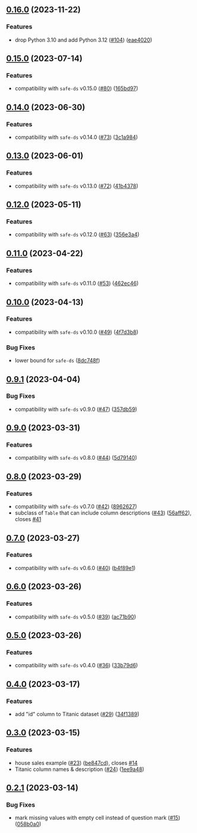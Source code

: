 ## [0.16.0](https://github.com/Safe-DS/Library-Examples/compare/v0.15.0...v0.16.0) (2023-11-22)


### Features

* drop Python 3.10 and add Python 3.12 ([#104](https://github.com/Safe-DS/Library-Examples/issues/104)) ([eae4020](https://github.com/Safe-DS/Library-Examples/commit/eae402047fd277f5a5a01074048fc658adcce9b0))

## [0.15.0](https://github.com/Safe-DS/Library-Examples/compare/v0.14.0...v0.15.0) (2023-07-14)


### Features

* compatibility with `safe-ds` v0.15.0 ([#80](https://github.com/Safe-DS/Library-Examples/issues/80)) ([165bd97](https://github.com/Safe-DS/Library-Examples/commit/165bd97bfcc252797f5eca281680205c0ef32b6e))

## [0.14.0](https://github.com/Safe-DS/Library-Examples/compare/v0.13.0...v0.14.0) (2023-06-30)


### Features

* compatibility with `safe-ds` v0.14.0 ([#73](https://github.com/Safe-DS/Library-Examples/issues/73)) ([3c1a984](https://github.com/Safe-DS/Library-Examples/commit/3c1a984d186f15517b7b3ffb208eb12b5eaeb3df))

## [0.13.0](https://github.com/Safe-DS/Library-Examples/compare/v0.12.0...v0.13.0) (2023-06-01)


### Features

* compatibility with `safe-ds` v0.13.0 ([#72](https://github.com/Safe-DS/Library-Examples/issues/72)) ([41b4378](https://github.com/Safe-DS/Library-Examples/commit/41b4378a80064fe3fc1ef834ca59e136ee65db41))

## [0.12.0](https://github.com/Safe-DS/Library-Examples/compare/v0.11.0...v0.12.0) (2023-05-11)


### Features

* compatibility with `safe-ds` v0.12.0 ([#63](https://github.com/Safe-DS/Library-Examples/issues/63)) ([356e3a4](https://github.com/Safe-DS/Library-Examples/commit/356e3a492f4df42748a8dbb31c36423b601f7463))

## [0.11.0](https://github.com/Safe-DS/Library-Examples/compare/v0.10.0...v0.11.0) (2023-04-22)


### Features

* compatibility with `safe-ds` v0.11.0 ([#53](https://github.com/Safe-DS/Library-Examples/issues/53)) ([462ec46](https://github.com/Safe-DS/Library-Examples/commit/462ec46240c25f47946f153866b518b6857f73f3))

## [0.10.0](https://github.com/Safe-DS/Library-Examples/compare/v0.9.1...v0.10.0) (2023-04-13)


### Features

* compatibility with `safe-ds` v0.10.0 ([#49](https://github.com/Safe-DS/Library-Examples/issues/49)) ([4f7d3b8](https://github.com/Safe-DS/Library-Examples/commit/4f7d3b84cc2cbd1e445824516f5422598b5556a4))


### Bug Fixes

* lower bound for `safe-ds` ([8dc748f](https://github.com/Safe-DS/Library-Examples/commit/8dc748f43e3676b99e626953d67f909339dae7de))

## [0.9.1](https://github.com/Safe-DS/Library-Examples/compare/v0.9.0...v0.9.1) (2023-04-04)


### Bug Fixes

* compatibility with `safe-ds` v0.9.0 ([#47](https://github.com/Safe-DS/Library-Examples/issues/47)) ([357db59](https://github.com/Safe-DS/Library-Examples/commit/357db59bb8bd10523873d74906579920a67caef8))

## [0.9.0](https://github.com/Safe-DS/Library-Examples/compare/v0.8.0...v0.9.0) (2023-03-31)


### Features

* compatibility with `safe-ds` v0.8.0 ([#44](https://github.com/Safe-DS/Library-Examples/issues/44)) ([5d79140](https://github.com/Safe-DS/Library-Examples/commit/5d79140fc5ad3ba3b96002719f7df56dc507ebdf))

## [0.8.0](https://github.com/Safe-DS/Library-Examples/compare/v0.7.0...v0.8.0) (2023-03-29)


### Features

* compatibility with `safe-ds` v0.7.0 ([#42](https://github.com/Safe-DS/Library-Examples/issues/42)) ([8962627](https://github.com/Safe-DS/Library-Examples/commit/8962627e4e692906501ea5b0fc84d191a4290900))
* subclass of `Table` that can include column descriptions ([#43](https://github.com/Safe-DS/Library-Examples/issues/43)) ([56aff62](https://github.com/Safe-DS/Library-Examples/commit/56aff6212f306973d21aecaa8600a8dd2b2fe3c7)), closes [#41](https://github.com/Safe-DS/Library-Examples/issues/41)

## [0.7.0](https://github.com/Safe-DS/Library-Examples/compare/v0.6.0...v0.7.0) (2023-03-27)


### Features

* compatibility with `safe-ds` v0.6.0 ([#40](https://github.com/Safe-DS/Library-Examples/issues/40)) ([b4f89e1](https://github.com/Safe-DS/Library-Examples/commit/b4f89e1d5b842caaa77cf8c445d2ce4f6c1f67d4))

## [0.6.0](https://github.com/Safe-DS/Library-Examples/compare/v0.5.0...v0.6.0) (2023-03-26)


### Features

* compatibility with `safe-ds` v0.5.0 ([#39](https://github.com/Safe-DS/Library-Examples/issues/39)) ([ac71b90](https://github.com/Safe-DS/Library-Examples/commit/ac71b90404c072e1e511f79114f25332ee4348dc))

## [0.5.0](https://github.com/Safe-DS/Library-Examples/compare/v0.4.0...v0.5.0) (2023-03-26)


### Features

* compatibility with `safe-ds` v0.4.0 ([#36](https://github.com/Safe-DS/Library-Examples/issues/36)) ([33b79d6](https://github.com/Safe-DS/Library-Examples/commit/33b79d6fcd136ae2d22ac976897630087c3bebe5))

## [0.4.0](https://github.com/Safe-DS/Library-Examples/compare/v0.3.0...v0.4.0) (2023-03-17)


### Features

* add "id" column to Titanic dataset ([#29](https://github.com/Safe-DS/Library-Examples/issues/29)) ([34f1389](https://github.com/Safe-DS/Library-Examples/commit/34f1389142658c95e860715b29c4261dee52b61a))

## [0.3.0](https://github.com/Safe-DS/Library-Examples/compare/v0.2.1...v0.3.0) (2023-03-15)


### Features

* house sales example ([#23](https://github.com/Safe-DS/Library-Examples/issues/23)) ([be847cd](https://github.com/Safe-DS/Library-Examples/commit/be847cdb807b133f0341c366933e92d1a7d22446)), closes [#14](https://github.com/Safe-DS/Library-Examples/issues/14)
* Titanic column names & description ([#24](https://github.com/Safe-DS/Library-Examples/issues/24)) ([1ee9a48](https://github.com/Safe-DS/Library-Examples/commit/1ee9a482f7d7f54b36d21ce53c5dbfa3299fece8))

## [0.2.1](https://github.com/Safe-DS/Library-Examples/compare/v0.2.0...v0.2.1) (2023-03-14)


### Bug Fixes

* mark missing values with empty cell instead of question mark ([#15](https://github.com/Safe-DS/Library-Examples/issues/15)) ([058b0a0](https://github.com/Safe-DS/Library-Examples/commit/058b0a051b5a6efd971d9ad995a26fb6437a420b))

